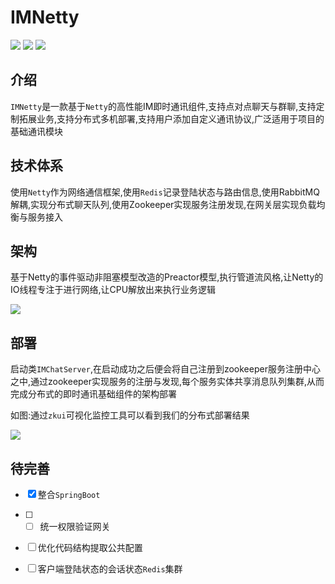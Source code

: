 # IMNetty

![](https://img.shields.io/badge/语言-java-red.svg)   ![](https://img.shields.io/badge/技术-zookeeper&&rabbitMQ&&redis-green.svg)   ![](https://img.shields.io/badge/依赖-netty&&protobuf-orange.svg)

## 介绍
`IMNetty`是一款基于`Netty`的高性能IM即时通讯组件,支持点对点聊天与群聊,支持定制拓展业务,支持分布式多机部署,支持用户添加自定义通讯协议,广泛适用于项目的基础通讯模块

## 技术体系

使用`Netty`作为网络通信框架,使用`Redis`记录登陆状态与路由信息,使用RabbitMQ解耦,实现分布式聊天队列,使用Zookeeper实现服务注册发现,在网关层实现负载均衡与服务接入

## 架构

基于Netty的事件驱动非阻塞模型改造的Preactor模型,执行管道流风格,让Netty的IO线程专注于进行网络,让CPU解放出来执行业务逻辑

![](https://i.loli.net/2019/03/27/5c9b2179c3882.png)

## 部署
启动类`IMChatServer`,在启动成功之后便会将自己注册到zookeeper服务注册中心之中,通过zookeeper实现服务的注册与发现,每个服务实体共享消息队列集群,从而完成分布式的即时通讯基础组件的架构部署

如图:通过`zkui`可视化监控工具可以看到我们的分布式部署结果

![](https://i.loli.net/2019/03/28/5c9c5f3994398.png)



## 待完善

- [x] 整合`SpringBoot`
- [ ] - [ ] 统一权限验证网关
- [ ] 优化代码结构提取公共配置
- [ ] 客户端登陆状态的会话状态`Redis`集群


